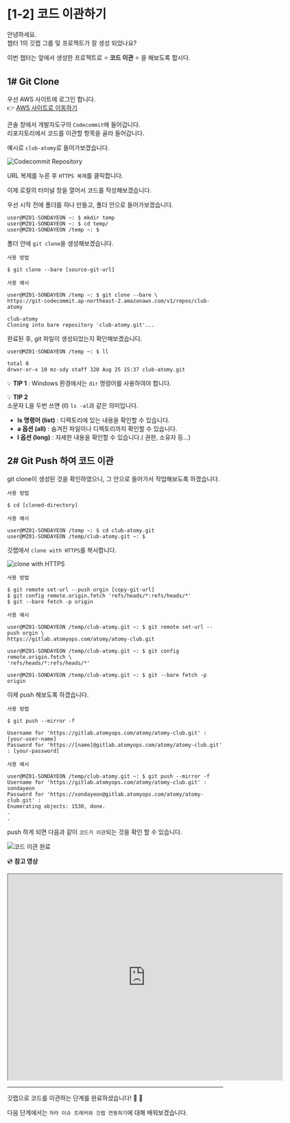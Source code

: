 # [1-2] 코드 이관하기

안녕하세요.  
챕터 1의 깃랩 그룹 및 프로젝트가 잘 생성 되었나요?

이번 챕터는 앞에서 생성한 프로젝트로 :star: **코드 이관** :star: 을 해보도록 합시다.


## 1# Git Clone 

우선 AWS 사이트에 로그인 합니다.    
:point_right: [AWS 사이트로 이동하기](https://aws.amazon.com/ko/)

콘솔 창에서 개발자도구의 `Codecommit`에 들어갑니다.    
리포지토리에서 코드를 이관할 항목을 골라 들어갑니다.

예시로 `club-atomy`로 들어가보겠습니다.

![Codecommit Repository](https://user-images.githubusercontent.com/54167990/65102741-041ac400-da07-11e9-818e-c64d108b6fd4.PNG)

URL 복제를 누른 후 `HTTPS 복제`를 클릭합니다.

이제 로컬의 터미널 창을 열어서 코드를 작성해보겠습니다.

우선 시작 전에 폴더를 하나 만들고, 폴더 안으로 들어가보겠습니다.

```
user@MZ01-SONDAYEON ~: $ mkdir temp
user@MZ01-SONDAYEON ~: $ cd temp/
user@MZ01-SONDAYEON /temp ~: $
```

폴더 안에 `git clone`을 생성해보겠습니다.

`사용 방법`

```
$ git clone --bare [source-git-url]
```

`사용 예시`
```
user@MZ01-SONDAYEON /temp ~: $ git clone --bare \
https://git-codecommit.ap-northeast-2.amazonaws.com/v1/repos/club-atomy

club-atomy
Cloning into bare repository 'club-atomy.git'...
```
완료된 후, git 파일이 생성되었는지 확인해보겠습니다.

```
user@MZ01-SONDAYEON /temp ~: $ ll

total 0
drwxr-xr-x 10 mz-sdy staff 320 Aug 25 15:37 club-atomy.git
```
:bulb: **TIP 1** : Windows 환경에서는 `dir` 명령어를 사용하여야 합니다.
 
:bulb: **TIP 2**      
소문자 L을 두번 쓰면 (ll) `ls -al`과 같은 의미입니다.  
- **ls 명령어 (list)** : 디렉토리에 있는 내용을 확인할 수 있습니다.   
- **a 옵션 (all)** : 숨겨진 파일이나 디렉토리까지 확인할 수 있습니다.   
- **l 옵션 (long)** : 자세한 내용을 확인할 수 있습니다.( 권한, 소유자 등...)   
 


## 2# Git Push 하여 코드 이관

git clone이 생성된 것을 확인하였으니, 그 안으로 들어가서 작업해보도록 하겠습니다.

`사용 방법`
```
$ cd [cloned-directory]
```
`사용 예시`
```
user@MZ01-SONDAYEON /temp ~: $ cd club-atomy.git
user@MZ01-SONDAYEON /temp/club-atomy.git ~: $
```
깃랩에서 `clone with HTTPS`를 복사합니다.

![clone with HTTPS](https://user-images.githubusercontent.com/54167990/65120624-e3fbfc80-da28-11e9-9c30-6e27d6b3b6de.PNG)

`사용 방법`
```
$ git remote set-url --push orgin [copy-git-url]
$ git config remote.origin.fetch 'refs/heads/*:refs/heads/*'
$ git --bare fetch -p origin
```

`사용 예시`
```
user@MZ01-SONDAYEON /temp/club-atomy.git ~: $ git remote set-url --push orgin \
https://gitlab.atomyops.com/atomy/atomy-club.git
```
```
user@MZ01-SONDAYEON /temp/club-atomy.git ~: $ git config remote.origin.fetch \
'refs/heads/*:refs/heads/*'
```
```
user@MZ01-SONDAYEON /temp/club-atomy.git ~: $ git --bare fetch -p origin
```


이제 push 해보도록 하겠습니다.

`사용 방법`
```
$ git push --mirror -f 

Username for 'https://gitlab.atomyops.com/atomy/atomy-club.git' : [your-user-name]
Password for 'https://[name]@gitlab.atomyops.com/atomy/atomy-club.git' : [your-password]
```
`사용 예시`
```
user@MZ01-SONDAYEON /temp/club-atomy.git ~: $ git push --mirror -f 
Username for 'https://gitlab.atomyops.com/atomy/atomy-club.git' : sondayeon
Password for 'https://sondayeon@gitlab.atomyops.com/atomy/atomy-club.git' : 
Enumerating objects: 1530, done.
.
.
```

push 하게 되면 다음과 같이 `코드가 이관`되는 것을 확인 할 수 있습니다.

![코드 이관 완료](https://user-images.githubusercontent.com/54167990/65120634-e52d2980-da28-11e9-91a1-ef4c6c37e286.png)

:cd: **참고 영상**
<iframe src="https://drive.google.com/file/d/1bJPgj710-imWvvUiKMpZUV0BkdK72F2m/preview" width="640" height="480"></iframe>

---

깃랩으로 코드를 이관하는 단계를 완료하셨습니다!   :clap:  :clap:  

다음 단계에서는 `자라 이슈 트래커와 깃랩 연동하기`에 대해 배워보겠습니다.  
